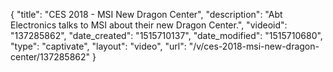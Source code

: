 {
    "title": "CES 2018 - MSI New Dragon Center",
    "description": "Abt Electronics talks to MSI about their new Dragon Center.",
    "videoid": "137285862",
    "date_created": "1515710137",
    "date_modified": "1515710680",
    "type": "captivate",
    "layout": "video",
    "url": "\/v\/ces-2018-msi-new-dragon-center\/137285862"
}